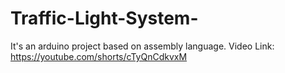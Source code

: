 # Traffic-Light-System-
It's an arduino project based on assembly language.
Video Link: https://youtube.com/shorts/cTyQnCdkvxM
